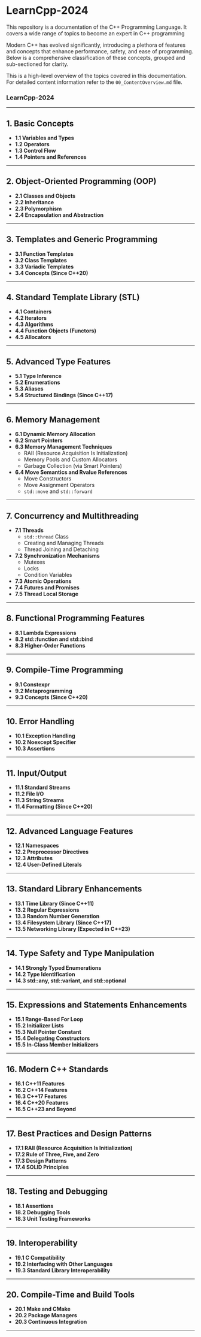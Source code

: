 # LearnCpp-2024 
This repository is a documentation of the C++ Programming Language. It covers a wide range of topics to become an expert in C++ programming

Modern C++ has evolved significantly, introducing a plethora of features and concepts that enhance performance, safety, and ease of programming. Below is a comprehensive classification of these concepts, grouped and sub-sectioned for clarity.

This is a high-level overview of the topics covered in this documentation. For detailed content information refer to the `00_ContentOverview.md` file.


### LearnCpp-2024

---

## 1. **Basic Concepts**
- **1.1 Variables and Types**
- **1.2 Operators**
- **1.3 Control Flow**
- **1.4 Pointers and References**

---

## 2. **Object-Oriented Programming (OOP)**
- **2.1 Classes and Objects**
- **2.2 Inheritance**
- **2.3 Polymorphism**
- **2.4 Encapsulation and Abstraction**

---

## 3. **Templates and Generic Programming**
- **3.1 Function Templates**
- **3.2 Class Templates**
- **3.3 Variadic Templates**
- **3.4 Concepts (Since C++20)**

---

## 4. **Standard Template Library (STL)**
- **4.1 Containers**
- **4.2 Iterators**
- **4.3 Algorithms**
- **4.4 Function Objects (Functors)**
- **4.5 Allocators**

---

## 5. **Advanced Type Features**
- **5.1 Type Inference**
- **5.2 Enumerations**
- **5.3 Aliases**
- **5.4 Structured Bindings (Since C++17)**

---

## 6. **Memory Management**
- **6.1 Dynamic Memory Allocation**
- **6.2 Smart Pointers**
- **6.3 Memory Management Techniques**
  - RAII (Resource Acquisition Is Initialization)
  - Memory Pools and Custom Allocators
  - Garbage Collection (via Smart Pointers)
- **6.4 Move Semantics and Rvalue References**
  - Move Constructors
  - Move Assignment Operators
  - `std::move` and `std::forward`

---

## 7. **Concurrency and Multithreading**
- **7.1 Threads**
  - `std::thread` Class
  - Creating and Managing Threads
  - Thread Joining and Detaching
- **7.2 Synchronization Mechanisms**
  - Mutexes
  - Locks
  - Condition Variables
- **7.3 Atomic Operations**
- **7.4 Futures and Promises**
- **7.5 Thread Local Storage**

---

## 8. **Functional Programming Features**
- **8.1 Lambda Expressions**
- **8.2 std::function and std::bind**
- **8.3 Higher-Order Functions**

---

## 9. **Compile-Time Programming**
- **9.1 Constexpr**
- **9.2 Metaprogramming**
- **9.3 Concepts (Since C++20)**

---

## 10. **Error Handling**
- **10.1 Exception Handling**
- **10.2 Noexcept Specifier**
- **10.3 Assertions**

---

## 11. **Input/Output**
- **11.1 Standard Streams**
- **11.2 File I/O**
- **11.3 String Streams**
- **11.4 Formatting (Since C++20)**

---

## 12. **Advanced Language Features**
- **12.1 Namespaces**
- **12.2 Preprocessor Directives**
- **12.3 Attributes**
- **12.4 User-Defined Literals**

---

## 13. **Standard Library Enhancements**
- **13.1 Time Library (Since C++11)**
- **13.2 Regular Expressions**
- **13.3 Random Number Generation**
- **13.4 Filesystem Library (Since C++17)**
- **13.5 Networking Library (Expected in C++23)**

---

## 14. **Type Safety and Type Manipulation**
- **14.1 Strongly Typed Enumerations**
- **14.2 Type Identification**
- **14.3 std::any, std::variant, and std::optional**

---

## 15. **Expressions and Statements Enhancements**
- **15.1 Range-Based For Loop**
- **15.2 Initializer Lists**
- **15.3 Null Pointer Constant**
- **15.4 Delegating Constructors**
- **15.5 In-Class Member Initializers**

---

## 16. **Modern C++ Standards**
- **16.1 C++11 Features**
- **16.2 C++14 Features**
- **16.3 C++17 Features**
- **16.4 C++20 Features**
- **16.5 C++23 and Beyond**

---

## 17. **Best Practices and Design Patterns**
- **17.1 RAII (Resource Acquisition Is Initialization)**
- **17.2 Rule of Three, Five, and Zero**
- **17.3 Design Patterns**
- **17.4 SOLID Principles**

---

## 18. **Testing and Debugging**
- **18.1 Assertions**
- **18.2 Debugging Tools**
- **18.3 Unit Testing Frameworks**

---

## 19. **Interoperability**
- **19.1 C Compatibility**
- **19.2 Interfacing with Other Languages**
- **19.3 Standard Library Interoperability**

---

## 20. **Compile-Time and Build Tools**
- **20.1 Make and CMake**
- **20.2 Package Managers**
- **20.3 Continuous Integration** 

---